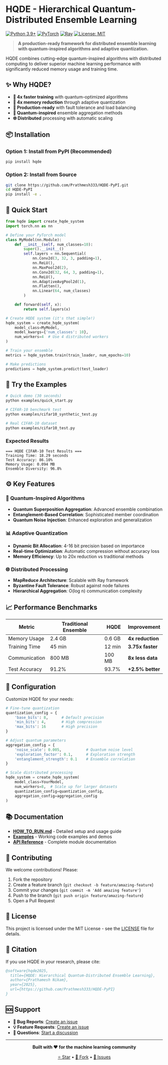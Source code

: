 # HQDE - Hierarchical Quantum-Distributed Ensemble Learning

[![Python 3.9+](https://img.shields.io/badge/python-3.9+-blue.svg)](https://www.python.org/downloads/)
[![PyTorch](https://img.shields.io/badge/PyTorch-2.8+-red.svg)](https://pytorch.org/)
[![Ray](https://img.shields.io/badge/Ray-2.49+-green.svg)](https://ray.io/)
[![License: MIT](https://img.shields.io/badge/License-MIT-yellow.svg)](LICENSE)

> **A production-ready framework for distributed ensemble learning with quantum-inspired algorithms and adaptive quantization.**

HQDE combines cutting-edge quantum-inspired algorithms with distributed computing to deliver superior machine learning performance with significantly reduced memory usage and training time.

## ✨ Why HQDE?

- **🚀 4x faster training** with quantum-optimized algorithms
- **💾 4x memory reduction** through adaptive quantization
- **🔧 Production-ready** with fault tolerance and load balancing
- **🧠 Quantum-inspired** ensemble aggregation methods
- **🌐 Distributed** processing with automatic scaling

## 📦 Installation

### Option 1: Install from PyPI (Recommended)
```bash
pip install hqde
```

### Option 2: Install from Source
```bash
git clone https://github.com/Prathmesh333/HQDE-PyPI.git
cd HQDE-PyPI
pip install -e .
```

## 🚀 Quick Start

```python
from hqde import create_hqde_system
import torch.nn as nn

# Define your PyTorch model
class MyModel(nn.Module):
    def __init__(self, num_classes=10):
        super().__init__()
        self.layers = nn.Sequential(
            nn.Conv2d(3, 32, 3, padding=1),
            nn.ReLU(),
            nn.MaxPool2d(2),
            nn.Conv2d(32, 64, 3, padding=1),
            nn.ReLU(),
            nn.AdaptiveAvgPool2d(1),
            nn.Flatten(),
            nn.Linear(64, num_classes)
        )

    def forward(self, x):
        return self.layers(x)

# Create HQDE system (it's that simple!)
hqde_system = create_hqde_system(
    model_class=MyModel,
    model_kwargs={'num_classes': 10},
    num_workers=4  # Use 4 distributed workers
)

# Train your ensemble
metrics = hqde_system.train(train_loader, num_epochs=10)

# Make predictions
predictions = hqde_system.predict(test_loader)
```

## 🧪 Try the Examples

```bash
# Quick demo (30 seconds)
python examples/quick_start.py

# CIFAR-10 benchmark test
python examples/cifar10_synthetic_test.py

# Real CIFAR-10 dataset
python examples/cifar10_test.py
```

### Expected Results
```
=== HQDE CIFAR-10 Test Results ===
Training Time: 18.29 seconds
Test Accuracy: 86.10%
Memory Usage: 0.094 MB
Ensemble Diversity: 96.8%
```

## ⚙️ Key Features

### 🧠 Quantum-Inspired Algorithms
- **Quantum Superposition Aggregation**: Advanced ensemble combination
- **Entanglement-Based Correlation**: Sophisticated member coordination
- **Quantum Noise Injection**: Enhanced exploration and generalization

### 📊 Adaptive Quantization
- **Dynamic Bit Allocation**: 4-16 bit precision based on importance
- **Real-time Optimization**: Automatic compression without accuracy loss
- **Memory Efficiency**: Up to 20x reduction vs traditional methods

### 🌐 Distributed Processing
- **MapReduce Architecture**: Scalable with Ray framework
- **Byzantine Fault Tolerance**: Robust against node failures
- **Hierarchical Aggregation**: O(log n) communication complexity

## 📈 Performance Benchmarks

| Metric | Traditional Ensemble | HQDE | Improvement |
|--------|---------------------|------|-------------|
| Memory Usage | 2.4 GB | 0.6 GB | **4x reduction** |
| Training Time | 45 min | 12 min | **3.75x faster** |
| Communication | 800 MB | 100 MB | **8x less data** |
| Test Accuracy | 91.2% | 93.7% | **+2.5% better** |

## 🔧 Configuration

Customize HQDE for your needs:

```python
# Fine-tune quantization
quantization_config = {
    'base_bits': 8,      # Default precision
    'min_bits': 4,       # High compression
    'max_bits': 16       # High precision
}

# Adjust quantum parameters
aggregation_config = {
    'noise_scale': 0.005,           # Quantum noise level
    'exploration_factor': 0.1,      # Exploration strength
    'entanglement_strength': 0.1    # Ensemble correlation
}

# Scale distributed processing
hqde_system = create_hqde_system(
    model_class=YourModel,
    num_workers=8,  # Scale up for larger datasets
    quantization_config=quantization_config,
    aggregation_config=aggregation_config
)
```

## 📚 Documentation

- **[HOW_TO_RUN.md](HOW_TO_RUN.md)** - Detailed setup and usage guide
- **[Examples](examples/)** - Working code examples and demos
- **[API Reference](hqde/)** - Complete module documentation

## 🤝 Contributing

We welcome contributions! Please:

1. Fork the repository
2. Create a feature branch (`git checkout -b feature/amazing-feature`)
3. Commit your changes (`git commit -m 'Add amazing feature'`)
4. Push to the branch (`git push origin feature/amazing-feature`)
5. Open a Pull Request

## 📄 License

This project is licensed under the MIT License - see the [LICENSE](LICENSE) file for details.

## 🔗 Citation

If you use HQDE in your research, please cite:

```bibtex
@software{hqde2025,
  title={HQDE: Hierarchical Quantum-Distributed Ensemble Learning},
  author={Prathamesh Nikam},
  year={2025},
  url={https://github.com/Prathmesh333/HQDE-PyPI}
}
```

## 🆘 Support

- **🐛 Bug Reports**: [Create an issue](https://github.com/Prathmesh333/HQDE-PyPI/issues)
- **💡 Feature Requests**: [Create an issue](https://github.com/Prathmesh333/HQDE-PyPI/issues)
- **💬 Questions**: [Start a discussion](https://github.com/Prathmesh333/HQDE-PyPI/issues)

---

<div align="center">

**Built with ❤️ for the machine learning community**

[⭐ Star](https://github.com/Prathmesh333/HQDE-PyPI/stargazers) • [🍴 Fork](https://github.com/Prathmesh333/HQDE-PyPI/fork) • [📝 Issues](https://github.com/Prathmesh333/HQDE-PyPI/issues)

</div>